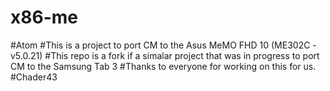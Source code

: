 # x86-me
#Atom
#This is a project to port CM to the Asus MeMO FHD 10 (ME302C - v5.0.21)
#This repo is a fork if a simalar project that was in progress to port CM to the Samsung Tab 3
#Thanks to everyone for working on this for us.
#Chader43
